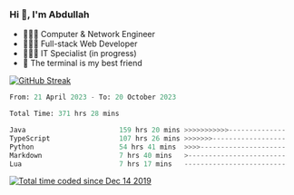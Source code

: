 <h3>Hi 👋, I'm Abdullah</h3>

- 👷🏼‍♂️ Computer & Network Engineer
- 👨🏻‍💻 Full-stack Web Developer
- 👨🏻‍💻 IT Specialist (in progress)
- 🖤 The terminal is my best friend

[![GitHub Streak](https://streak-stats.demolab.com?user=al3bad&theme=transparent&date_format=j%20M%5B%20Y%5D)](https://git.io/streak-stats)

<!--START_SECTION:waka-->

```python
From: 21 April 2023 - To: 20 October 2023

Total Time: 371 hrs 28 mins

Java                       159 hrs 20 mins >>>>>>>>>>>--------------   42.80 %
TypeScript                 107 hrs 26 mins >>>>>>>------------------   28.86 %
Python                     54 hrs 41 mins  >>>>---------------------   14.69 %
Markdown                   7 hrs 40 mins   >------------------------   02.06 %
Lua                        7 hrs 17 mins   -------------------------   01.96 %
```

<!--END_SECTION:waka-->

<p>
  <a href="https://wakatime.com/@ce2a2aac-0d6b-4d65-b864-8a4bcaf12967"><img src="https://wakatime.com/badge/user/ce2a2aac-0d6b-4d65-b864-8a4bcaf12967.svg" alt="Total time coded since Dec 14 2019" /></a>
</p>

